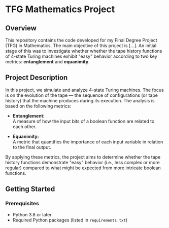 # TFG Mathematics Project

## Overview

This repository contains the code developed for my Final Degree Project (TFG) in Mathematics. The main objective of this project is [...]. An initial stage of this was to investigate whether whether the tape history functions of 4-state Turing machines exhibit "easy" behavior according to two key metrics: **entanglement** and **equanimity**.

## Project Description

In this project, we simulate and analyze 4-state Turing machines. The focus is on the evolution of the tape — the sequence of configurations (or tape history) that the machine produces during its execution. The analysis is based on the following metrics:

- **Entanglement:**  
  A measure of how the input bits of a boolean function are related to each other.

- **Equanimity:**  
  A metric that quantifies the importance of each input variable in relation to the final output.

By applying these metrics, the project aims to determine whether the tape history functions demonstrate "easy" behavior (i.e., less complex or more regular) compared to what might be expected from more intricate boolean functions.

## Getting Started

### Prerequisites

- Python 3.8 or later
- Required Python packages (listed in `requirements.txt`)
